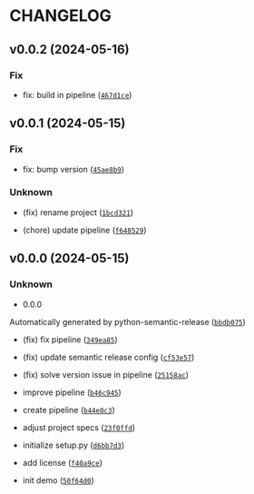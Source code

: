 # CHANGELOG



## v0.0.2 (2024-05-16)

### Fix

* fix: build in pipeline ([`467d1ce`](https://github.com/riccardotornesello/ca-ez-manager/commit/467d1ce8c0a49ac97a861718c55c95b521317f4b))


## v0.0.1 (2024-05-15)

### Fix

* fix: bump version ([`45ae8b9`](https://github.com/riccardotornesello/ca-ez-manager/commit/45ae8b9ef45524a55f901bafceacca342802c7de))

### Unknown

* (fix) rename project ([`1bcd321`](https://github.com/riccardotornesello/ca-ez-manager/commit/1bcd3219249377c5b22524d465340341481afa2c))

* (chore) update pipeline ([`f648529`](https://github.com/riccardotornesello/ca-ez-manager/commit/f6485298e39aaa10e01b6b28dcaa18fb71b157ca))


## v0.0.0 (2024-05-15)

### Unknown

* 0.0.0

Automatically generated by python-semantic-release ([`bbdb075`](https://github.com/riccardotornesello/ca-ez-manager/commit/bbdb07536b2fa2012f203d2545a8895c902f91ed))

* (fix) fix pipeline ([`349ea85`](https://github.com/riccardotornesello/ca-ez-manager/commit/349ea850a92b21399aab4b2b072e1f93e86de8cb))

* (fix) update semantic release config ([`cf53e57`](https://github.com/riccardotornesello/ca-ez-manager/commit/cf53e5787d7050a6a0175194fdf69d41a17ec03a))

* (fix) solve version issue in pipeline ([`25158ac`](https://github.com/riccardotornesello/ca-ez-manager/commit/25158ac219dbc483f47e6a6c97bc90982960ff88))

* improve pipeline ([`b46c945`](https://github.com/riccardotornesello/ca-ez-manager/commit/b46c945cf3d68905c08dfd9a3c77d77e1a84252d))

* create pipeline ([`b44e0c3`](https://github.com/riccardotornesello/ca-ez-manager/commit/b44e0c3d24cf10f61a0b7112ecef4dbb46dba8d0))

* adjust project specs ([`23f0ffd`](https://github.com/riccardotornesello/ca-ez-manager/commit/23f0ffd087c77a6c67a5ffc2ad6bbb168cd92ae6))

* initialize setup.py ([`d6bb7d3`](https://github.com/riccardotornesello/ca-ez-manager/commit/d6bb7d3c338dff68fdd03f4f06e21a8b9888a976))

* add license ([`f40a9ce`](https://github.com/riccardotornesello/ca-ez-manager/commit/f40a9ce773a679d4afc88c475beeeb2f5d5128ca))

* init demo ([`50f64d0`](https://github.com/riccardotornesello/ca-ez-manager/commit/50f64d021cf29bc3ec9c6ad0f6f6f0df6956a58e))
